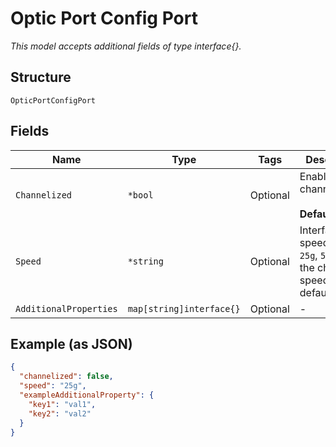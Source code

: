 
# Optic Port Config Port

*This model accepts additional fields of type interface{}.*

## Structure

`OpticPortConfigPort`

## Fields

| Name | Type | Tags | Description |
|  --- | --- | --- | --- |
| `Channelized` | `*bool` | Optional | Enable channelization<br><br>**Default**: `false` |
| `Speed` | `*string` | Optional | Interface speed (e.g. `25g`, `50g`), use the chassis speed by default |
| `AdditionalProperties` | `map[string]interface{}` | Optional | - |

## Example (as JSON)

```json
{
  "channelized": false,
  "speed": "25g",
  "exampleAdditionalProperty": {
    "key1": "val1",
    "key2": "val2"
  }
}
```

